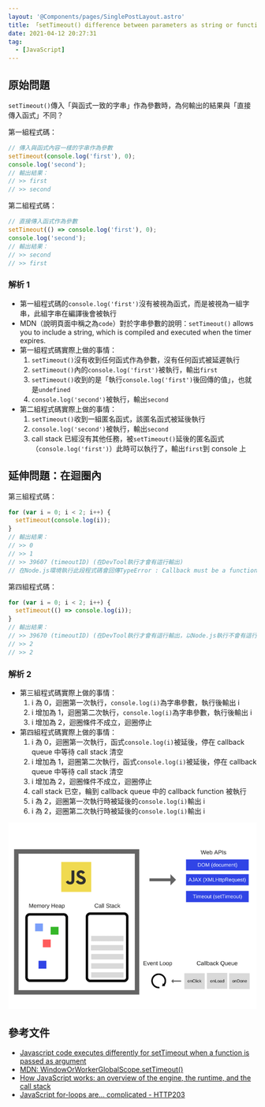 ```yaml
---
layout: '@Components/pages/SinglePostLayout.astro'
title: 「setTimeout() difference between parameters as string or function」相關筆記
date: 2021-04-12 20:27:31
tag:
  - [JavaScript]
---
```


## 原始問題

`setTimeout()`傳入「與函式一致的字串」作為參數時，為何輸出的結果與「直接傳入函式」不同？

第一組程式碼：

```js
// 傳入與函式內容一樣的字串作為參數
setTimeout(console.log('first'), 0);
console.log('second');
// 輸出結果：
// >> first
// >> second
```

第二組程式碼：

```js
// 直接傳入函式作為參數
setTimeout(() => console.log('first'), 0);
console.log('second');
// 輸出結果：
// >> second
// >> first
```

### 解析 1

- 第一組程式碼的`console.log('first')`沒有被視為函式，而是被視為一組字串，此組字串在編譯後會被執行
- MDN（說明頁面中稱之為`code`）對於字串參數的說明：`setTimeout()` allows you to include a string, which is compiled and executed when the timer expires.
- 第一組程式碼實際上做的事情：
  1. `setTimeout()`沒有收到任何函式作為參數，沒有任何函式被延遲執行
  1. `setTimeout()`內的`console.log('first')`被執行，輸出`first`
  1. `setTimeout()`收到的是「執行`console.log('first')`後回傳的值」，也就是`undefined`
  1. `console.log('second')`被執行，輸出`second`
- 第二組程式碼實際上做的事情：
  1. `setTimeout()`收到一組匿名函式，該匿名函式被延後執行
  1. `console.log('second')`被執行，輸出`second`
  1. call stack 已經沒有其他任務，被`setTimeout()`延後的匿名函式（`console.log('first')`）此時可以執行了，輸出`first`到 console 上

## 延伸問題：在迴圈內

第三組程式碼：

```js
for (var i = 0; i < 2; i++) {
  setTimeout(console.log(i));
}
// 輸出結果：
// >> 0
// >> 1
// >> 39607 (timeoutID) (在DevTool執行才會有這行輸出)
// 在Node.js環境執行此段程式碼會回傳TypeError : Callback must be a function. Received undefined
```

第四組程式碼：

```js
for (var i = 0; i < 2; i++) {
  setTimeout(() => console.log(i));
}
// 輸出結果：
// >> 39670 (timeoutID) (在DevTool執行才會有這行輸出，以Node.js執行不會有這行)
// >> 2
// >> 2
```

### 解析 2

- 第三組程式碼實際上做的事情：
  1. i 為 0，迴圈第一次執行，`console.log(i)`為字串參數，執行後輸出 i
  1. i 增加為 1，迴圈第二次執行，`console.log(i)`為字串參數，執行後輸出 i
  1. i 增加為 2，迴圈條件不成立，迴圈停止
- 第四組程式碼實際上做的事情：
  1. i 為 0，迴圈第一次執行，函式`console.log(i)`被延後，停在 callback queue 中等待 call stack 清空
  1. i 增加為 1，迴圈第二次執行，函式`console.log(i)`被延後，停在 callback queue 中等待 call stack 清空
  1. i 增加為 2，迴圈條件不成立，迴圈停止
  1. call stack 已空，輪到 callback queue 中的 callback function 被執行
  1. i 為 2，迴圈第一次執行時被延後的`console.log(i)`輸出 i
  1. i 為 2，迴圈第二次執行時被延後的`console.log(i)`輸出 i

![瀏覽器環境圖，取自：How JavaScript works: an overview of the engine, the runtime, and the call stack](/2021/settimeout-args/JS-in-browser.png)

## 參考文件

- [Javascript code executes differently for setTimeout when a function is passed as argument](https://stackoverflow.com/questions/54259645/javascript-code-executes-differently-for-settimeout-when-a-function-is-passed-as)
- [MDN: WindowOrWorkerGlobalScope.setTimeout()](https://developer.mozilla.org/en-US/docs/Web/API/WindowOrWorkerGlobalScope/setTimeout)
- [How JavaScript works: an overview of the engine, the runtime, and the call stack](https://blog.sessionstack.com/how-does-javascript-actually-work-part-1-b0bacc073cf)
- [JavaScript for-loops are… complicated - HTTP203](https://youtu.be/Nzokr6Boeaw)
